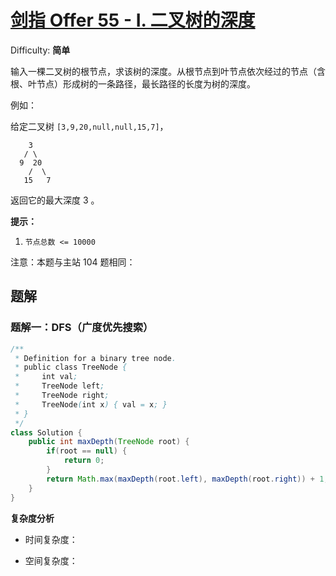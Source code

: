 # [剑指 Offer 55 - I. 二叉树的深度](https://leetcode-cn.com/problems/er-cha-shu-de-shen-du-lcof/)

Difficulty: **简单**

输入一棵二叉树的根节点，求该树的深度。从根节点到叶节点依次经过的节点（含根、叶节点）形成树的一条路径，最长路径的长度为树的深度。

例如：

给定二叉树 `[3,9,20,null,null,15,7]`，

```shell
    3
   / \
  9  20
    /  \
   15   7
```

返回它的最大深度 3 。

**提示：**

1.  `节点总数 <= 10000`

注意：本题与主站 104 题相同：

## 题解

### 题解一：DFS（广度优先搜索）

```java
/**
 * Definition for a binary tree node.
 * public class TreeNode {
 *     int val;
 *     TreeNode left;
 *     TreeNode right;
 *     TreeNode(int x) { val = x; }
 * }
 */
class Solution {
    public int maxDepth(TreeNode root) {
        if(root == null) {
            return 0;
        }
        return Math.max(maxDepth(root.left), maxDepth(root.right)) + 1;
    }
}
```

**复杂度分析**

- 时间复杂度：

- 空间复杂度：
